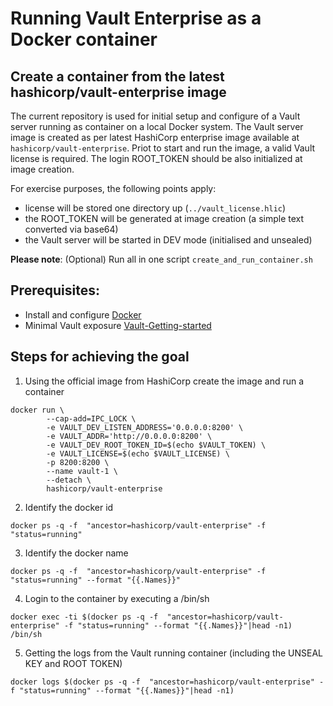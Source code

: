 # Running Vault Enterprise as a Docker container

## Create a container from the latest hashicorp/vault-enterprise image
The current repository is used for initial setup and configure of a Vault server running as container on a local Docker system.
The Vault server image is created as per latest HashiCorp enterprise image available at ```hashicorp/vault-enterprise```.
Priot to start and run the image, a valid Vault license is required. The login ROOT_TOKEN should be also initialized at image creation.

For exercise purposes, the following points apply:
- license will be stored one directory up (```../vault_license.hlic```)
- the ROOT_TOKEN will be generated at image creation (a simple text converted via base64)
- the Vault server will be started in DEV mode (initialised and unsealed)

**Please note**: (Optional) Run all in one script ```create_and_run_container.sh```

## Prerequisites:
* Install and configure [Docker](https://docker.com)
* Minimal Vault exposure [Vault-Getting-started](https://developer.hashicorp.com/vault/tutorials/getting-started/getting-started-install?in=vault%2Fgetting-started)



## Steps for achieving the goal
1. Using the official image from HashiCorp create the image and run a container

```shell
docker run \
        --cap-add=IPC_LOCK \
        -e VAULT_DEV_LISTEN_ADDRESS='0.0.0.0:8200' \
        -e VAULT_ADDR='http://0.0.0.0:8200' \
        -e VAULT_DEV_ROOT_TOKEN_ID=$(echo $VAULT_TOKEN) \
        -e VAULT_LICENSE=$(echo $VAULT_LICENSE) \
        -p 8200:8200 \
        --name vault-1 \
        --detach \
        hashicorp/vault-enterprise
```

2. Identify the docker id
```shell
docker ps -q -f  "ancestor=hashicorp/vault-enterprise" -f "status=running"
```

3. Identify the docker name
```shell
docker ps -q -f  "ancestor=hashicorp/vault-enterprise" -f "status=running" --format "{{.Names}}"
```

4. Login to the container by executing a /bin/sh
```shell
docker exec -ti $(docker ps -q -f  "ancestor=hashicorp/vault-enterprise" -f "status=running" --format "{{.Names}}"|head -n1) /bin/sh
```

5. Getting the logs from the Vault running container (including the UNSEAL KEY and ROOT TOKEN)
```shell
docker logs $(docker ps -q -f  "ancestor=hashicorp/vault-enterprise" -f "status=running" --format "{{.Names}}"|head -n1)
```

